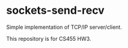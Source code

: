 # sockets-send-recv
Simple implementation of TCP/IP server/client.

This repository is for CS455 HW3. 
